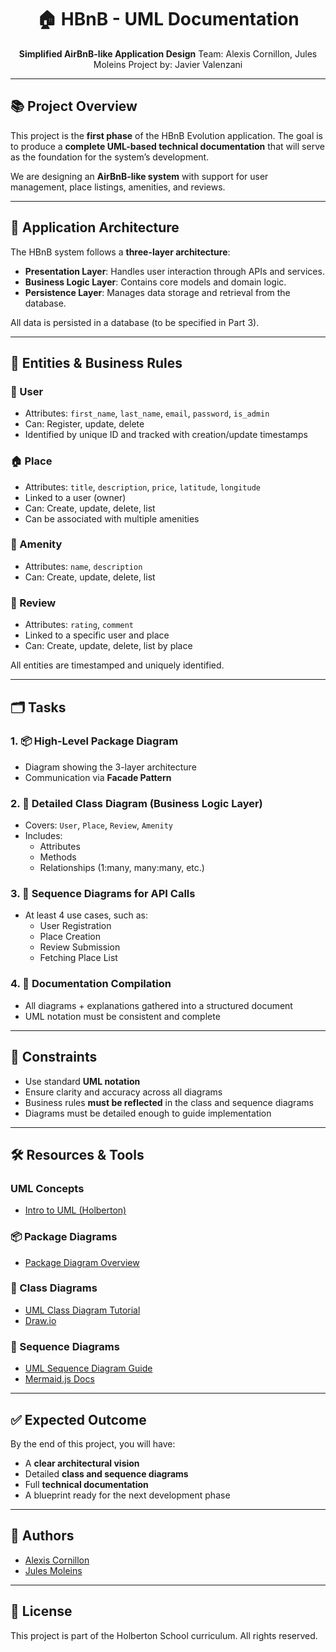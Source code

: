 <div align="center">

# 🏠 HBnB - UML Documentation

**Simplified AirBnB-like Application Design**
Team: Alexis Cornillon, Jules Moleins
Project by: Javier Valenzani

</div>

---

## 📚 Project Overview

This project is the **first phase** of the HBnB Evolution application. The goal is to produce a **complete UML-based technical documentation** that will serve as the foundation for the system’s development.

We are designing an **AirBnB-like system** with support for user management, place listings, amenities, and reviews.

---

## 🧱 Application Architecture

The HBnB system follows a **three-layer architecture**:

- **Presentation Layer**: Handles user interaction through APIs and services.
- **Business Logic Layer**: Contains core models and domain logic.
- **Persistence Layer**: Manages data storage and retrieval from the database.

All data is persisted in a database (to be specified in Part 3).

---

## 🧩 Entities & Business Rules

### 👤 User
- Attributes: `first_name`, `last_name`, `email`, `password`, `is_admin`
- Can: Register, update, delete
- Identified by unique ID and tracked with creation/update timestamps

### 🏠 Place
- Attributes: `title`, `description`, `price`, `latitude`, `longitude`
- Linked to a user (owner)
- Can: Create, update, delete, list
- Can be associated with multiple amenities

### 🧼 Amenity
- Attributes: `name`, `description`
- Can: Create, update, delete, list

### 📝 Review
- Attributes: `rating`, `comment`
- Linked to a specific user and place
- Can: Create, update, delete, list by place

All entities are timestamped and uniquely identified.

---

## 🗂️ Tasks

### 1. 📦 High-Level Package Diagram
- Diagram showing the 3-layer architecture
- Communication via **Facade Pattern**

### 2. 📐 Detailed Class Diagram (Business Logic Layer)
- Covers: `User`, `Place`, `Review`, `Amenity`
- Includes:
  - Attributes
  - Methods
  - Relationships (1:many, many:many, etc.)

### 3. 🔄 Sequence Diagrams for API Calls
- At least 4 use cases, such as:
  - User Registration
  - Place Creation
  - Review Submission
  - Fetching Place List

### 4. 📄 Documentation Compilation
- All diagrams + explanations gathered into a structured document
- UML notation must be consistent and complete

---

## 🧭 Constraints

- Use standard **UML notation**
- Ensure clarity and accuracy across all diagrams
- Business rules **must be reflected** in the class and sequence diagrams
- Diagrams must be detailed enough to guide implementation

---

## 🛠️ Resources & Tools

### UML Concepts
- [Intro to UML (Holberton)](https://intranet.hbtn.io/concepts/130)

### 📦 Package Diagrams
- [Package Diagram Overview](https://www.uml-diagrams.org/package-diagrams-overview.html)

### 📐 Class Diagrams
- [UML Class Diagram Tutorial](https://www.visual-paradigm.com/guide/uml-unified-modeling-language/uml-class-diagram-tutorial/)
- [Draw.io](https://app.diagrams.net)

### 🔁 Sequence Diagrams
- [UML Sequence Diagram Guide](https://www.uml-diagrams.org/sequence-diagrams.html)
- [Mermaid.js Docs](https://mermaid.js.org)

---

## ✅ Expected Outcome

By the end of this project, you will have:

- A **clear architectural vision**
- Detailed **class and sequence diagrams**
- Full **technical documentation**
- A blueprint ready for the next development phase

---

## 👥 Authors

- [Alexis Cornillon](https://github.com/Alexiscnl)
- [Jules Moleins](https://github.com/Roullito)

---

## 📝 License

This project is part of the Holberton School curriculum. All rights reserved.
